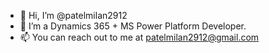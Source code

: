 - 👋 Hi, I’m @patelmilan2912
- 👀 I’m a Dynamics 365 + MS Power Platform Developer.
- 📫 You can reach out to me at patelmilan2912@gmail.com

<!---
patelmilan2912/patelmilan2912 is a ✨ special ✨ repository because its `README.md` (this file) appears on your GitHub profile.
You can click the Preview link to take a look at your changes.
--->
